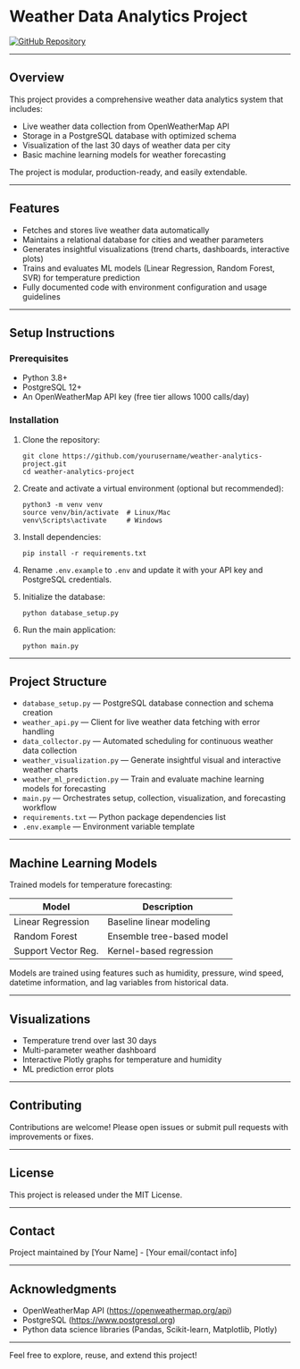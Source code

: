 
# Weather Data Analytics Project

[![GitHub Repository](https://img.shields.io/badge/GitHub-Weather%20Analytics-blue?logo=github)](https://github.com/yourusername/weather-analytics-project)

---

## Overview

This project provides a comprehensive weather data analytics system that includes:

- Live weather data collection from OpenWeatherMap API
- Storage in a PostgreSQL database with optimized schema
- Visualization of the last 30 days of weather data per city
- Basic machine learning models for weather forecasting

The project is modular, production-ready, and easily extendable.

---

## Features

- Fetches and stores live weather data automatically
- Maintains a relational database for cities and weather parameters
- Generates insightful visualizations (trend charts, dashboards, interactive plots)
- Trains and evaluates ML models (Linear Regression, Random Forest, SVR) for temperature prediction
- Fully documented code with environment configuration and usage guidelines

---

## Setup Instructions

### Prerequisites

- Python 3.8+
- PostgreSQL 12+
- An OpenWeatherMap API key (free tier allows 1000 calls/day)

### Installation

1. Clone the repository:

   ```
   git clone https://github.com/yourusername/weather-analytics-project.git
   cd weather-analytics-project
   ```

2. Create and activate a virtual environment (optional but recommended):

   ```
   python3 -m venv venv
   source venv/bin/activate  # Linux/Mac
   venv\Scripts\activate     # Windows
   ```

3. Install dependencies:

   ```
   pip install -r requirements.txt
   ```

4. Rename `.env.example` to `.env` and update it with your API key and PostgreSQL credentials.

5. Initialize the database:

   ```
   python database_setup.py
   ```

6. Run the main application:

   ```
   python main.py
   ```

---

## Project Structure

- `database_setup.py` — PostgreSQL database connection and schema creation  
- `weather_api.py` — Client for live weather data fetching with error handling  
- `data_collector.py` — Automated scheduling for continuous weather data collection  
- `weather_visualization.py` — Generate insightful visual and interactive weather charts  
- `weather_ml_prediction.py` — Train and evaluate machine learning models for forecasting  
- `main.py` — Orchestrates setup, collection, visualization, and forecasting workflow  
- `requirements.txt` — Python package dependencies list  
- `.env.example` — Environment variable template  

---

## Machine Learning Models

Trained models for temperature forecasting:

| Model               | Description                |
| ------------------- | --------------------------|
| Linear Regression   | Baseline linear modeling   |
| Random Forest       | Ensemble tree-based model  |
| Support Vector Reg. | Kernel-based regression    |

Models are trained using features such as humidity, pressure, wind speed, datetime information, and lag variables from historical data.

---

## Visualizations

- Temperature trend over last 30 days  
- Multi-parameter weather dashboard  
- Interactive Plotly graphs for temperature and humidity  
- ML prediction error plots

---

## Contributing

Contributions are welcome! Please open issues or submit pull requests with improvements or fixes.

---

## License

This project is released under the MIT License.

---

## Contact

Project maintained by [Your Name] - [Your email/contact info]

---

## Acknowledgments

- OpenWeatherMap API (https://openweathermap.org/api)  
- PostgreSQL (https://www.postgresql.org)  
- Python data science libraries (Pandas, Scikit-learn, Matplotlib, Plotly)

---

Feel free to explore, reuse, and extend this project!
